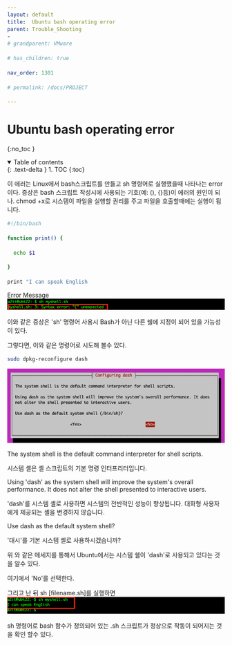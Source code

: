 ```yaml
---
layout: default
title:  Ubuntu bash operating error
parent: Trouble_Shooting
-
# grandparent: VMware

# has_children: true

nav_order: 1301

# permalink: /docs/PROJECT

---
```


# Ubuntu bash operating error

{:no_toc }

<details open markdown="block">  
  <summary>
    Table of contents
  </summary>
  {: .text-delta }
1. TOC  
{:toc}
</details>

이 에러는 Linux에서 bash스크립트를 만들고 sh 명령어로 실행했을때 나타나는 error이다.
증상은 bash 스크립트 작성시에 사용되는 기호(예: (), {}등)이 에러의 원인이 되나. chmod +x로 시스템이 파일을 실행할 권리를 주고 파일을 호출할때에는 실행이 됩니다.

```sh
#!/bin/bash

function print() {

  echo $1

}

print "I can speak English

```

Error Message
![1](/docs/13.Trouble_Shooting/001_Ubuntu_sh_error/pic/1.png)

이와 같은 증상은 'sh' 명령어 사용시 Bash가 아닌 다른 쉘에 지정이 되어 있을 가능성이 있다.

그렇다면, 이와 같은 명령어로 시도해 볼수 있다.

```sh
sudo dpkg-reconfigure dash
```

![2](/docs/13.Trouble_Shooting/001_Ubuntu_sh_error/pic/2.png)

The system shell is the default command interpreter for shell scripts.

시스템 셸은 셸 스크립트의 기본 명령 인터프리터입니다.

Using 'dash' as the system shell will improve the system's overall performance. It does not alter the shell presented to interactive users.

'dash'를 시스템 셸로 사용하면 시스템의 전반적인 성능이 향상됩니다. 대화형 사용자에게 제공되는 셸을 변경하지 않습니다.

Use dash as the default system shell?

'대시'를 기본 시스템 셸로 사용하시겠습니까?

위 와 같은 메세지를 통해서 Ubuntu에서는 시스템 쉘이 'dash'로 사용되고 있다는 것을 알수 있다. 

여기에서 'No'를 선택한다.

그리고 난 뒤 sh [filename.sh]를 실행하면
![3](/docs/13.Trouble_Shooting/001_Ubuntu_sh_error/pic/3.png)

sh 명령어로 bash 함수가 정의되어 있는 .sh 스크립트가 정상으로 작동이 되어지는 것을 확인 할수 있다.